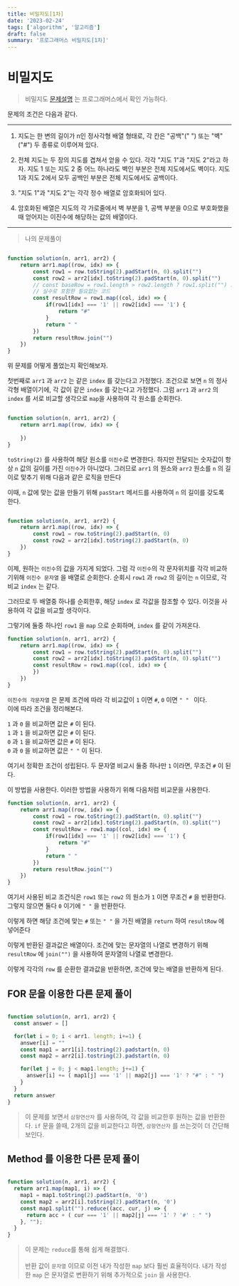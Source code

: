 ```yaml
---
title: 비밀지도[1차]
date: '2023-02-24'
tags: ['algorithm', '알고리즘']
draft: false
summary: '프로그래머스 비밀지도[1차]'
---
```


# 비밀지도

> 비밀지도 [문제설명](https://school.programmers.co.kr/learn/courses/30/lessons/17681) 는 프로그래머스에서 확인 가능하다.

문제의 조건은 다음과 같다.

---
1. 지도는 한 변의 길이가 n인 정사각형 배열 형태로, 각 칸은 "공백"(" ") 또는 "벽"("#") 두 종류로 이루어져 있다.

2. 전체 지도는 두 장의 지도를 겹쳐서 얻을 수 있다. 각각 "지도 1"과 "지도 2"라고 하자. 지도 1 또는 지도 2 중 어느 하나라도 벽인 부분은 전체 지도에서도 벽이다. 지도 1과 지도 2에서 모두 공백인 부분은 전체 지도에서도 공백이다.

3. "지도 1"과 "지도 2"는 각각 정수 배열로 암호화되어 있다.

4. 암호화된 배열은 지도의 각 가로줄에서 벽 부분을 1, 공백 부분을 0으로 부호화했을 때 얻어지는 이진수에 해당하는 값의 배열이다.
---


> 나의 문제풀이
```js

function solution(n, arr1, arr2) {
    return arr1.map((row, idx) => {
        const row1 = row.toString(2).padStart(n, 0).split("")
        const row2 = arr2[idx].toString(2).padStart(n, 0).split("")
        // const baseRow = row1.length > row2.length ? row1.split("") : row2.split("") 
        // 실수로 포함한 필요없는 코드 
        const resultRow = row1.map((col, idx) => {
            if(row1[idx] === '1' || row2[idx] === '1') {
                return "#"
            }
            return " "
        })
        return resultRow.join("")
    })
}

```

위 문제를 어떻게 풀었는지 확인해보자.

첫번째로 `arr1` 과 `arr2` 는 같은 `index` 를 갖는다고 가정했다.
조건으로 보면 `n` 의 정사각형 배열이기에, 각 값이 같은 `index` 를 갖는다고 가정했다.
그럼 `arr1` 과 `arr2` 의 `index` 를 서로 비교할 생각으로 `map`을 사용하여 각 원소를 순회한다.

```js

function solution(n, arr1, arr2) {
    return arr1.map((row, idx) => {
      
    })
}

```

`toString(2)` 를 사용하여 해당 원소를 `이진수`로 변경한다.
하지만 전달되는 숫자값이 항상 `n` 값의 길이를 가진 `이진수`가 아니었다.
그러므로 `arr1` 의 원소와 `arr2` 원소를 `n` 의 길이로 맞추기 위해 다음과 같은 로직을 만든다  


이때, `n` 값에 맞는 값을 만들기 위해 `pasStart` 메서드를 사용하여 `n` 의 길이를 갖도록 한다.


```js

function solution(n, arr1, arr2) {
    return arr1.map((row, idx) => {
        const row1 = row.toString(2).padStart(n, 0)
        const row2 = arr2[idx].toString(2).padStart(n, 0)
    })
}

```

이제, 원하는 `이진수`의 값을 가지게 되었다.
그럼 각 `이진수`의 각 문자위치를 각각 비교하기위해 `이진수 문자열` 을 배열로 순회한다.
순회시 `row1` 과 `row2` 의 길이는 `n` 이므로, 각 비교 `index` 는 같다.

그러므로 두 배열중 하나를 순회한후, 해당 `index` 로 각값을 참조할 수 있다.
이것을 사용하여 각 값을 비교할 생각이다.

그렇기에 둘중 하나인 `row1` 을 `map` 으로 순회하며, `index` 를 같이 가져온다. 


```js
function solution(n, arr1, arr2) {
    return arr1.map((row, idx) => {
        const row1 = row.toString(2).padStart(n, 0).split("")
        const row2 = arr2[idx].toString(2).padStart(n, 0).split("")
        const resultRow = row1.map((col, idx) => {
        })
    })
}
```

`이진수의 각문자열` 은 문제 조건에 따라 각 비교값이 `1` 이면 `#`, `0` 이면 `" " ` 이다.<br/>
이에 따라 조건을 정리해본다.


`1` 과 `0` 을 비교하면 값은 `#` 이 된다.<br/>
`1` 과 `1` 을 비교하면 값은 `#` 이 된다.<br/>
`0` 과 `1` 을 비교하면 값은 `#` 이 된다.<br/>
`0` 과 `0` 을 비교하면 값은 `" "` 이 된다.<br/>

여기서 정확한 조건이 성립된다.
두 문자열 비교시 둘중 하나만 `1` 이라면, 무조건 `#` 이 된다.

이 방법을 사용한다.
이러한 방법을 사용하기 위해 다음처럼 비교문을 사용한다.


```js
function solution(n, arr1, arr2) {
    return arr1.map((row, idx) => {
        const row1 = row.toString(2).padStart(n, 0).split("")
        const row2 = arr2[idx].toString(2).padStart(n, 0).split("")
        const resultRow = row1.map((col, idx) => {
            if(row1[idx] === '1' || row2[idx] === '1') {
                return "#"
            }
            return " "
        })
        return resultRow.join("")
    })
}
```

여기서 사용된 비교 조건식은 `row1` 또는 `row2` 의 원소가 `1` 이면 무조건 `#` 을 반환한다.
그렇지 않으면 둘다 `0` 이기에 `" "` 을 반환한다.

이렇게 하면 해당 조건에 맞는 `#` 또는 `" "` 을 가진 배열을 `return` 하여 `resultRow` 에 넣어준다 

이렇게 반환된 결과값은 배열이다.
조건에 맞는 문자열의 나열로 변경하기 위해 `resultRow` 에 `join("")` 을 사용하여 문자열의 나열로 변경한다.

이렇게 각각의 `row` 를 순환한 결과값을 반환하면, 조건에 맞는 배열을 반환하게 된다.


## FOR 문을 이용한 다른 문제 풀이

```js

function solution(n, arr1, arr2) {
  const answer = []

  for(let i = 0; i < arr1. length; i+=1) {
    answer[i] = ""
    const map1 = arr1[i].tostring(2).padstart(n, 0)
    const map2 = arr2[i].tostring(2).padstart(n, 0)

    for(let j = 0; j < map1.length; j+=1) {
      answer[i] += ( map1[j] === '1' || map2[j] === '1' ? "#" : " ")
    }
  }
  return answer
}

```

> 이 문제를 보면서 `삼항연산자` 를 사용하여, 각 값을 비교한후 원하는 값을 반환한다.
`if` 문을 쓸때, 2개의 값을 비교한다고 하면, `삼항연산자` 를 쓰는것이 더 간단해 보인다.

## Method 를 이용한 다른 문제 풀이

```js

function solution(n, arr1, arr2) {
  return arr1.map(map1, i) => {
    map1 = map1.toString(2).padStart(n, '0')
    const map2 = arr2[i].toString(2).padStart(n, '0')
    const map1.split("").reduce((acc, cur, j) => {
      return acc + ( cur === '1' || map2[j] === '1' ? '#' : " ")
    }, "");
  }
}

```

> 이 문제는 `reduce`를 통해 쉽게 해결했다.<br></br>
 반환 값이 `문자열` 이므로 이전 내가 작성한 `map` 보다 훨씬 효율적이다.
 내가 작성한 `map` 은 문자열로 변환하기 위해 추가적으로 `join` 을 사용한다.

